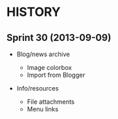 HISTORY
=======

Sprint 30 (2013-09-09)
----------------------

- Blog/news archive
  - Image colorbox
  - Import from Blogger

- Info/resources
  - File attachments
  - Menu links
